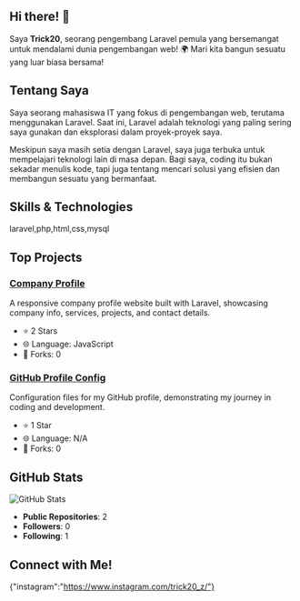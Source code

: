 ## Hi there! 👋

Saya **Trick20**, seorang pengembang Laravel pemula yang bersemangat untuk mendalami dunia pengembangan web! 🌍 Mari kita bangun sesuatu yang luar biasa bersama!

## Tentang Saya

Saya seorang mahasiswa IT yang fokus di pengembangan web, terutama menggunakan Laravel. Saat ini, Laravel adalah teknologi yang paling sering saya gunakan dan eksplorasi dalam proyek-proyek saya.

Meskipun saya masih setia dengan Laravel, saya juga terbuka untuk mempelajari teknologi lain di masa depan. Bagi saya, coding itu bukan sekadar menulis kode, tapi juga tentang mencari solusi yang efisien dan membangun sesuatu yang bermanfaat.

## Skills & Technologies

laravel,php,html,css,mysql

## Top Projects

### [Company Profile](https://github.com/patrickrompas20/company_profile)
A responsive company profile website built with Laravel, showcasing company info, services, projects, and contact details. 
- ⭐ 2 Stars
- 🌐 Language: JavaScript
- 🔄 Forks: 0

### [GitHub Profile Config](https://github.com/patrickrompas20/patrickrompas20)
Configuration files for my GitHub profile, demonstrating my journey in coding and development.
- ⭐ 1 Star
- 🌐 Language: N/A
- 🔄 Forks: 0

## GitHub Stats

![GitHub Stats](https://github-readme-stats.vercel.app/api?username=patrickrompas20&show_icons=true&theme=radical)

- **Public Repositories**: 2
- **Followers**: 0
- **Following**: 1

## Connect with Me!

{"instagram":"https://www.instagram.com/trick20_z/"}
